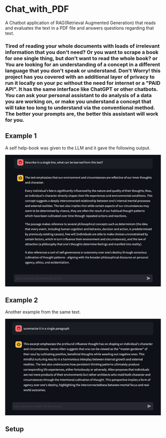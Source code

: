 # Chat_with_PDF
A Chatbot application of RAG(Retrieval Augmented Generation) that reads and evaluates the text in a PDF file and answers questions regarding that text.

### Tired of reading your whole documents with loads of irrelevant information that you don't need? Or you want to scrape a book for one single thing, but don't want to read the whole book? or You are looking for an understanding of a concept in a different language that you don't speak or understand. Don't Worry! this project has you covered with an additional layer of privacy to run it locally on your pc without the need for internet or a **"PAID API"**. It has the same interface like ChatGPT or other chatbots. You can ask your personal assistant to do analysis of a data you are working on, or make you understand a concept that will take too long to understand via the conventional method. The better your prompts are, the better this assistant will work for you.

## Example 1
A self help-book was given to the LLM and it gave the following output.

![Output](/assets/output.png)

## Example 2
Another example from the same text.

![Output2](/assets/output2.png)

## Setup
